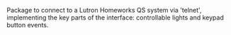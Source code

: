 Package to connect to a Lutron Homeworks QS system via 'telnet', implementing 
the key parts of the interface: controllable lights and keypad button events.
